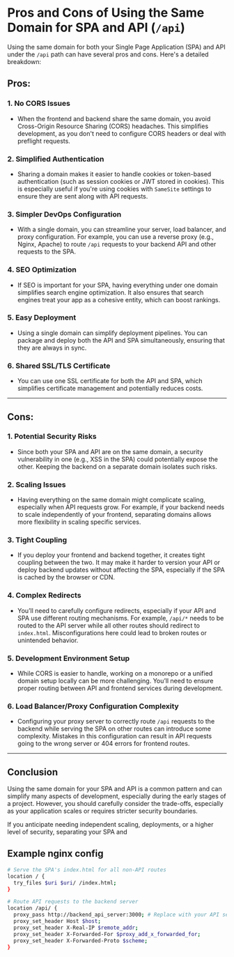 # Pros and Cons of Using the Same Domain for SPA and API (`/api`)

Using the same domain for both your Single Page Application (SPA) and API under the `/api` path can have several pros and cons. Here's a detailed breakdown:

## Pros:

### 1. **No CORS Issues**

- When the frontend and backend share the same domain, you avoid Cross-Origin Resource Sharing (CORS) headaches. This simplifies development, as you don't need to configure CORS headers or deal with preflight requests.

### 2. **Simplified Authentication**

- Sharing a domain makes it easier to handle cookies or token-based authentication (such as session cookies or JWT stored in cookies). This is especially useful if you're using cookies with `SameSite` settings to ensure they are sent along with API requests.

### 3. **Simpler DevOps Configuration**

- With a single domain, you can streamline your server, load balancer, and proxy configuration. For example, you can use a reverse proxy (e.g., Nginx, Apache) to route `/api` requests to your backend API and other requests to the SPA.

### 4. **SEO Optimization**

- If SEO is important for your SPA, having everything under one domain simplifies search engine optimization. It also ensures that search engines treat your app as a cohesive entity, which can boost rankings.

### 5. **Easy Deployment**

- Using a single domain can simplify deployment pipelines. You can package and deploy both the API and SPA simultaneously, ensuring that they are always in sync.

### 6. **Shared SSL/TLS Certificate**

- You can use one SSL certificate for both the API and SPA, which simplifies certificate management and potentially reduces costs.

---

## Cons:

### 1. **Potential Security Risks**

- Since both your SPA and API are on the same domain, a security vulnerability in one (e.g., XSS in the SPA) could potentially expose the other. Keeping the backend on a separate domain isolates such risks.

### 2. **Scaling Issues**

- Having everything on the same domain might complicate scaling, especially when API requests grow. For example, if your backend needs to scale independently of your frontend, separating domains allows more flexibility in scaling specific services.

### 3. **Tight Coupling**

- If you deploy your frontend and backend together, it creates tight coupling between the two. It may make it harder to version your API or deploy backend updates without affecting the SPA, especially if the SPA is cached by the browser or CDN.

### 4. **Complex Redirects**

- You’ll need to carefully configure redirects, especially if your API and SPA use different routing mechanisms. For example, `/api/*` needs to be routed to the API server while all other routes should redirect to `index.html`. Misconfigurations here could lead to broken routes or unintended behavior.

### 5. **Development Environment Setup**

- While CORS is easier to handle, working on a monorepo or a unified domain setup locally can be more challenging. You’ll need to ensure proper routing between API and frontend services during development.

### 6. **Load Balancer/Proxy Configuration Complexity**

- Configuring your proxy server to correctly route `/api` requests to the backend while serving the SPA on other routes can introduce some complexity. Mistakes in this configuration can result in API requests going to the wrong server or 404 errors for frontend routes.

---

## Conclusion

Using the same domain for your SPA and API is a common pattern and can simplify many aspects of development, especially during the early stages of a project. However, you should carefully consider the trade-offs, especially as your application scales or requires stricter security boundaries.

If you anticipate needing independent scaling, deployments, or a higher level of security, separating your SPA and

## Example nginx config

```bash
# Serve the SPA's index.html for all non-API routes
location / {
  try_files $uri $uri/ /index.html;
}

# Route API requests to the backend server
location /api/ {
  proxy_pass http://backend_api_server:3000; # Replace with your API server URL
  proxy_set_header Host $host;
  proxy_set_header X-Real-IP $remote_addr;
  proxy_set_header X-Forwarded-For $proxy_add_x_forwarded_for;
  proxy_set_header X-Forwarded-Proto $scheme;
}
```
